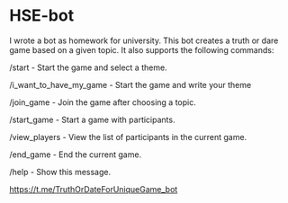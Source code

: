 # HSE-bot
I wrote a bot as homework for university. This bot creates a truth or dare game based on a given topic. It also supports the following commands:

/start - Start the game and select a theme.

/i_want_to_have_my_game - Start the game and write your theme

/join_game - Join the game after choosing a topic.

/start_game - Start a game with participants.

/view_players - View the list of participants in the current game.

/end_game - End the current game.

/help - Show this message.

https://t.me/TruthOrDateForUniqueGame_bot
